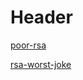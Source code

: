<!-- TITLE: Crypto -->
<!-- SUBTITLE: A quick summary of Crypto -->

# Header

[poor-rsa](/ctf-solution/crypto/poor-rsa)

[rsa-worst-joke](/ctf-solution/crypto/rsa-worst-joke)